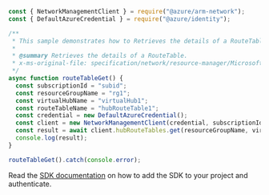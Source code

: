 ```javascript
const { NetworkManagementClient } = require("@azure/arm-network");
const { DefaultAzureCredential } = require("@azure/identity");

/**
 * This sample demonstrates how to Retrieves the details of a RouteTable.
 *
 * @summary Retrieves the details of a RouteTable.
 * x-ms-original-file: specification/network/resource-manager/Microsoft.Network/stable/2021-08-01/examples/HubRouteTableGet.json
 */
async function routeTableGet() {
  const subscriptionId = "subid";
  const resourceGroupName = "rg1";
  const virtualHubName = "virtualHub1";
  const routeTableName = "hubRouteTable1";
  const credential = new DefaultAzureCredential();
  const client = new NetworkManagementClient(credential, subscriptionId);
  const result = await client.hubRouteTables.get(resourceGroupName, virtualHubName, routeTableName);
  console.log(result);
}

routeTableGet().catch(console.error);
```

Read the [SDK documentation](https://github.com/Azure/azure-sdk-for-js/blob/%40azure%2Farm-network_28.0.0/sdk/network/arm-network/README.md) on how to add the SDK to your project and authenticate.
